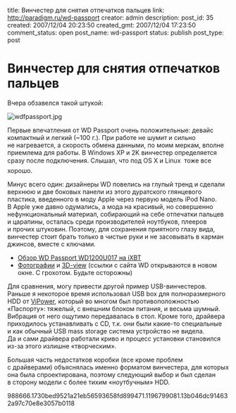 title: Винчестер для снятия отпечатков пальцев
link: http://paradigm.ru/wd-passport
creator: admin
description: 
post_id: 35
created: 2007/12/04 20:23:50
created_gmt: 2007/12/04 17:23:50
comment_status: open
post_name: wd-passport
status: publish
post_type: post

# Винчестер для снятия отпечатков пальцев

Вчера обзавелся такой штукой:

![wdfpassport.jpg](/;-\)/2007/12/wdfpassport.jpg)

Первые впечатления от WD Passport очень положительные: девайс компактный и легкий (~100 г.). При работе не шумит и сильно не нагревается, а скорость обмена данными, по моим меркам, вполне приемлема для работы. В Windows XP и 2K винчестер определяется сразу после подключения. Слышал, что под OS X и Linux  тоже все хорошо.

Минус всего один: дизайнеры WD повелись на глупый тренд и сделали верхнюю и две боковых панели из этого дуратского глянцевого пластика, введенного в моду Apple через первую модель iPod Nano. В Apple уже давно одумались, а мода на красивый, но совершенно нефункциональный материал, собирающий на себе отпечатки пальцев и царапины, осталась среди производителей ноутбуков, плееров и прочих штуковин. Поэтому, для сохранения приятного глазу вида, винчестер стоит брать только в чистые руки и не засовывать в карман джинсов, вместе с ключами.

  * [Обзор WD Passport WD1200U017 на iXBT](http://www.ixbt.com/storage/wdpassport120.shtml)
  * [Фотографии](http://www.wdc.com/global/products/imageviewer.asp?model=wdfPassport_Portable_2&filter=1047604&currentimage=frnt&lang=en) и [3D-view](http://www.wdc.com/en/flash/index.asp?family=wdfPassport_Portable_2) (ссылки с сайта WD открываются в новом окне. С грохотом. Будьте осторожны)

Для сравнения, могу привести другой пример USB-винчестеров. Раньше я некоторое время использовал USB box для полноразмерного HDD от [ViPower](http://www.vipower.ru/), который во многом был противоположностью «Паспорту»: тяжелый, с внешним блоком питания, и весьма шумный. Вибрация от него ощутимо передавалась в стол. Кроме того, драйвера приходилось устанавливать с CD, т.к. они были какие-то специальные и как обычный USB mass storage система устройство не видела. Да и сами драйвера работали криво и процесс установки становился из-за этого излишне «творческим».

Большая часть недостатков коробки (все кроме проблем с драйверами) объяснялась именно форматом винчестера, для которых она была спроектирована, поэтому следующий выбор и был сделан в сторону модели с более тихим «ноутбучным» HDD.

988666.1730bed9521a21eb56593658fd899471.1196799081.13b046dc914632a97c70e8e3057b0118